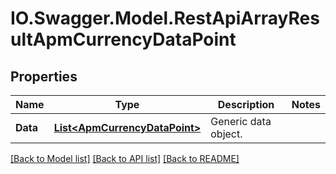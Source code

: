 # IO.Swagger.Model.RestApiArrayResultApmCurrencyDataPoint
## Properties

Name | Type | Description | Notes
------------ | ------------- | ------------- | -------------
**Data** | [**List&lt;ApmCurrencyDataPoint&gt;**](ApmCurrencyDataPoint.md) | Generic data object. | 

[[Back to Model list]](../README.md#documentation-for-models) [[Back to API list]](../README.md#documentation-for-api-endpoints) [[Back to README]](../README.md)

